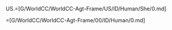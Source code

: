 
US.=[G/WorldCC/WorldCC-Agt-Frame/US/ID/Human/She/0.md]

=[G/WorldCC/WorldCC-Agt-Frame/00/ID/Human/0.md]

